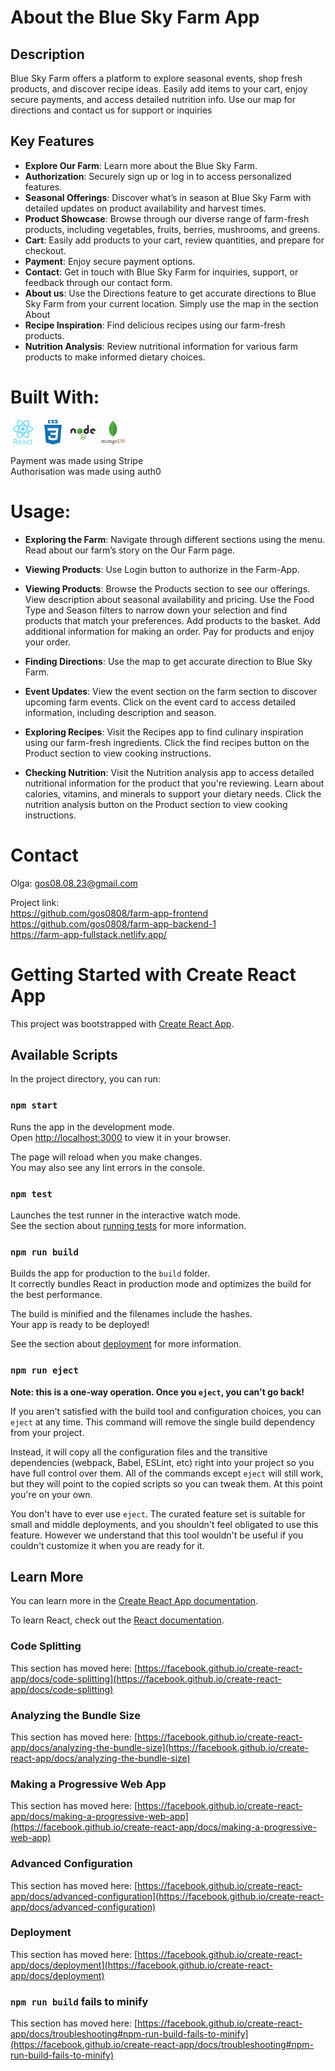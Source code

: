 # About the Blue Sky Farm App

## Description

Blue Sky Farm offers a platform to explore seasonal events, shop fresh products, and discover recipe ideas. Easily add items to your cart, enjoy secure payments, and access detailed nutrition info. Use our map for directions and contact us for support or inquiries

## Key Features

- **Explore Our Farm**: Learn more about the Blue Sky Farm.
- **Authorization**: Securely sign up or log in to access personalized features.
- **Seasonal Offerings**: Discover what’s in season at Blue Sky Farm with detailed updates on product availability and harvest times.
- **Product Showcase**: Browse through our diverse range of farm-fresh products, including vegetables, fruits, berries, mushrooms, and greens.
- **Cart**: Easily add products to your cart, review quantities, and prepare for checkout.
- **Payment**: Enjoy secure payment options.
- **Contact**: Get in touch with Blue Sky Farm for inquiries, support, or feedback through our contact form.
- **About us**: Use the Directions feature to get accurate directions to Blue Sky Farm from your current location. Simply use the map in the section About
- **Recipe Inspiration**: Find delicious recipes using our farm-fresh products.
- **Nutrition Analysis**: Review nutritional information for various farm products to make informed dietary choices.

# Built With:

<div >
  <img src="https://github.com/devicons/devicon/blob/master/icons/react/react-original-wordmark.svg" title="React" alt="React" width="40" height="40"/>&nbsp;
  <img src="https://github.com/devicons/devicon/blob/master/icons/css3/css3-plain-wordmark.svg"  title="CSS3" alt="CSS" width="40" height="40"/>&nbsp;
  <img src="https://github.com/devicons/devicon/blob/master/icons/nodejs/nodejs-original-wordmark.svg"  title="Node" alt="Node" width="40" height="40"/>&nbsp;
  <img src="https://github.com/devicons/devicon/blob/master/icons/mongodb/mongodb-original-wordmark.svg"  title="Mongo" alt="Mongo" width="40" height="40"/>&nbsp;
</div>

Payment was made using Stripe \
Authorisation was made using auth0

# Usage:

- **Exploring the Farm**:
  Navigate through different sections using the menu.
  Read about our farm’s story on the Our Farm page.

- **Viewing Products**:
 Use Login button to authorize in the Farm-App.

- **Viewing Products**:
  Browse the Products section to see our offerings.
  View description about seasonal availability and pricing.
  Use the Food Type and Season filters to narrow down your selection and find products that match your preferences.
  Add products to the basket.
  Add additional information for making an order.
  Pay for products and enjoy your order.


- **Finding Directions**:
  Use the map to get accurate direction to Blue Sky Farm.

- **Event Updates**:
  View the event section on the farm section to discover upcoming farm events. Click on the event card to access detailed information, including description and season.

- **Exploring Recipes**:
  Visit the Recipes app to find culinary inspiration using our farm-fresh ingredients. Click the find recipes button on the Product section to view cooking instructions.

- **Checking Nutrition**:
  Visit the Nutrition analysis app to access detailed nutritional information for the product that you're reviewing. Learn about calories, vitamins, and minerals to support your dietary needs. Click the nutrition analysis button on the Product section to view cooking instructions.

# Contact

Olga: gos08.08.23@gmail.com

Project link: \
https://github.com/gos0808/farm-app-frontend \
https://github.com/gos0808/farm-app-backend-1 \
https://farm-app-fullstack.netlify.app/

# Getting Started with Create React App

This project was bootstrapped with [Create React App](https://github.com/facebook/create-react-app).

## Available Scripts

In the project directory, you can run:

### `npm start`

Runs the app in the development mode.\
Open [http://localhost:3000](http://localhost:3000) to view it in your browser.

The page will reload when you make changes.\
You may also see any lint errors in the console.

### `npm test`

Launches the test runner in the interactive watch mode.\
See the section about [running tests](https://facebook.github.io/create-react-app/docs/running-tests) for more information.

### `npm run build`

Builds the app for production to the `build` folder.\
It correctly bundles React in production mode and optimizes the build for the best performance.

The build is minified and the filenames include the hashes.\
Your app is ready to be deployed!

See the section about [deployment](https://facebook.github.io/create-react-app/docs/deployment) for more information.

### `npm run eject`

**Note: this is a one-way operation. Once you `eject`, you can't go back!**

If you aren't satisfied with the build tool and configuration choices, you can `eject` at any time. This command will remove the single build dependency from your project.

Instead, it will copy all the configuration files and the transitive dependencies (webpack, Babel, ESLint, etc) right into your project so you have full control over them. All of the commands except `eject` will still work, but they will point to the copied scripts so you can tweak them. At this point you're on your own.

You don't have to ever use `eject`. The curated feature set is suitable for small and middle deployments, and you shouldn't feel obligated to use this feature. However we understand that this tool wouldn't be useful if you couldn't customize it when you are ready for it.

## Learn More

You can learn more in the [Create React App documentation](https://facebook.github.io/create-react-app/docs/getting-started).

To learn React, check out the [React documentation](https://reactjs.org/).

### Code Splitting

This section has moved here: [https://facebook.github.io/create-react-app/docs/code-splitting](https://facebook.github.io/create-react-app/docs/code-splitting)

### Analyzing the Bundle Size

This section has moved here: [https://facebook.github.io/create-react-app/docs/analyzing-the-bundle-size](https://facebook.github.io/create-react-app/docs/analyzing-the-bundle-size)

### Making a Progressive Web App

This section has moved here: [https://facebook.github.io/create-react-app/docs/making-a-progressive-web-app](https://facebook.github.io/create-react-app/docs/making-a-progressive-web-app)

### Advanced Configuration

This section has moved here: [https://facebook.github.io/create-react-app/docs/advanced-configuration](https://facebook.github.io/create-react-app/docs/advanced-configuration)

### Deployment

This section has moved here: [https://facebook.github.io/create-react-app/docs/deployment](https://facebook.github.io/create-react-app/docs/deployment)

### `npm run build` fails to minify

This section has moved here: [https://facebook.github.io/create-react-app/docs/troubleshooting#npm-run-build-fails-to-minify](https://facebook.github.io/create-react-app/docs/troubleshooting#npm-run-build-fails-to-minify)
